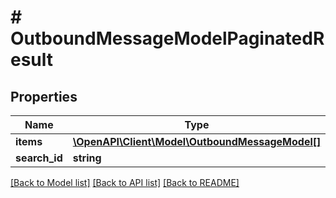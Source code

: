 # # OutboundMessageModelPaginatedResult

## Properties

Name | Type | Description | Notes
------------ | ------------- | ------------- | -------------
**items** | [**\OpenAPI\Client\Model\OutboundMessageModel[]**](OutboundMessageModel.md) |  |
**search_id** | **string** |  | [optional]

[[Back to Model list]](../../README.md#models) [[Back to API list]](../../README.md#endpoints) [[Back to README]](../../README.md)
